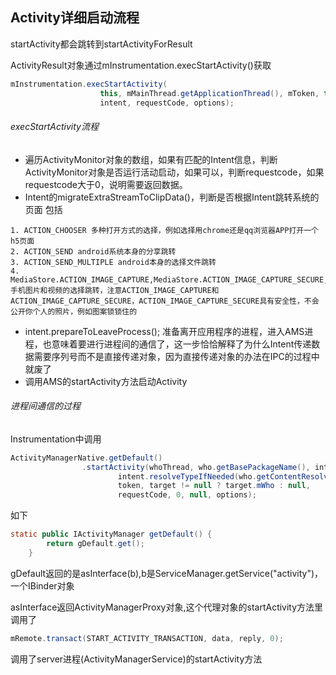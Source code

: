 ## Activity详细启动流程

startActivity都会跳转到startActivityForResult

ActivityResult对象通过mInstrumentation.execStartActivity()获取

```java
mInstrumentation.execStartActivity(
                    this, mMainThread.getApplicationThread(), mToken, this,
                    intent, requestCode, options);
```

###### execStartActivity流程
* 遍历ActivityMonitor对象的数组，如果有匹配的Intent信息，判断ActivityMonitor对象是否运行活动启动，如果可以，判断requestcode，如果requestcode大于0，说明需要返回数据。
* Intent的migrateExtraStreamToClipData()，判断是否根据Intent跳转系统的页面
包括
```
1. ACTION_CHOOSER 多种打开方式的选择，例如选择用chrome还是qq浏览器APP打开一个h5页面
2. ACTION_SEND android系统本身的分享跳转
3. ACTION_SEND_MULTIPLE android本身的选择文件跳转
4. MediaStore.ACTION_IMAGE_CAPTURE,MediaStore.ACTION_IMAGE_CAPTURE_SECURE,MediaStore.ACTION_VIDEO_CAPTURE 手机图片和视频的选择跳转，注意ACTION_IMAGE_CAPTURE和ACTION_IMAGE_CAPTURE_SECURE，ACTION_IMAGE_CAPTURE_SECURE具有安全性，不会公开你个人的照片，例如图案锁锁住的
```
* intent.prepareToLeaveProcess(); 准备离开应用程序的进程，进入AMS进程，也意味着要进行进程间的通信了，这一步恰恰解释了为什么Intent传递数据需要序列号而不是直接传递对象，因为直接传递对象的办法在IPC的过程中就废了
* 调用AMS的startActivity方法启动Activity

###### 进程间通信的过程
Instrumentation中调用
```java
ActivityManagerNative.getDefault()
                .startActivity(whoThread, who.getBasePackageName(), intent,
                        intent.resolveTypeIfNeeded(who.getContentResolver()),
                        token, target != null ? target.mWho : null,
                        requestCode, 0, null, options);
```
如下
```java
static public IActivityManager getDefault() {
        return gDefault.get();
    }
```
gDefault返回的是asInterface(b),b是ServiceManager.getService("activity")，一个IBinder对象

asInterface返回ActivityManagerProxy对象,这个代理对象的startActivity方法里调用了
```java
mRemote.transact(START_ACTIVITY_TRANSACTION, data, reply, 0);
```
调用了server进程(ActivityManagerService)的startActivity方法


